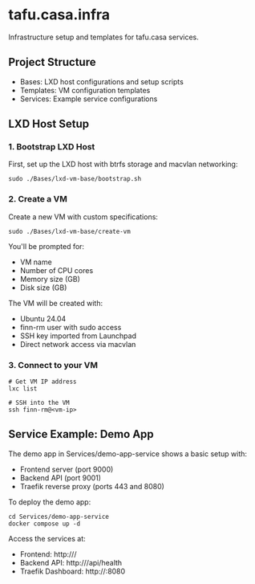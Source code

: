 # tafu.casa.infra

Infrastructure setup and templates for tafu.casa services.

## Project Structure

- Bases: LXD host configurations and setup scripts
- Templates: VM configuration templates
- Services: Example service configurations

## LXD Host Setup

### 1. Bootstrap LXD Host
First, set up the LXD host with btrfs storage and macvlan networking:

    sudo ./Bases/lxd-vm-base/bootstrap.sh

### 2. Create a VM
Create a new VM with custom specifications:

    sudo ./Bases/lxd-vm-base/create-vm

You'll be prompted for:
- VM name
- Number of CPU cores
- Memory size (GB)
- Disk size (GB)

The VM will be created with:
- Ubuntu 24.04
- finn-rm user with sudo access
- SSH key imported from Launchpad
- Direct network access via macvlan

### 3. Connect to your VM

    # Get VM IP address
    lxc list

    # SSH into the VM
    ssh finn-rm@<vm-ip>

## Service Example: Demo App

The demo app in Services/demo-app-service shows a basic setup with:
- Frontend server (port 9000)
- Backend API (port 9001)
- Traefik reverse proxy (ports 443 and 8080)

To deploy the demo app:

    cd Services/demo-app-service
    docker compose up -d

Access the services at:
- Frontend: http://<vm-ip>/
- Backend API: http://<vm-ip>/api/health
- Traefik Dashboard: http://<vm-ip>:8080